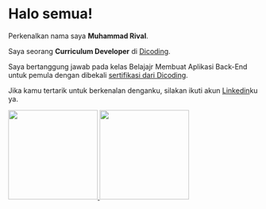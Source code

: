 # Halo semua! 

Perkenalkan nama saya **Muhammad Rival**.<br>

Saya seorang **Curriculum Developer** di [Dicoding](https://www.dicoding.com/).<br>

Saya bertanggung jawab pada kelas Belajajr Membuat Aplikasi Back-End untuk pemula dengan dibekali [sertifikasi dari Dicoding](https://www.dicoding.com/certificates/L4PQGQOQ2ZO1).<br>

Jika kamu tertarik untuk berkenalan denganku, silakan ikuti akun [Linkedin](https://www.linkedin.com/in/muhammad-rival-711482292/)ku ya.

<p align="left">
<a href="https://github.com/muhammadrival2003">
  <img height="180em" src="https://github-readme-stats-eight-theta.vercel.app/api?username=muhammadrival2003&show_icons=true&theme=algolia&include_all_commits=true&count_private=true"/>
  <img height="180em" src="https://github-readme-stats-eight-theta.vercel.app/api/top-langs/?username=muhammadrival2003&layout=compact&theme=algolia"/>
</a>
</p>
